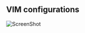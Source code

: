 VIM configurations
------------------

![ScreenShot](https://raw.githubusercontent.com/mkusher/vimrc/master/snapshot.png)
